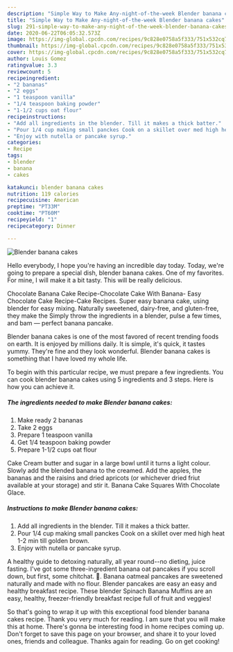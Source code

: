 ```yaml
---
description: "Simple Way to Make Any-night-of-the-week Blender banana cakes"
title: "Simple Way to Make Any-night-of-the-week Blender banana cakes"
slug: 291-simple-way-to-make-any-night-of-the-week-blender-banana-cakes
date: 2020-06-22T06:05:32.573Z
image: https://img-global.cpcdn.com/recipes/9c828e0758a5f333/751x532cq70/blender-banana-cakes-recipe-main-photo.jpg
thumbnail: https://img-global.cpcdn.com/recipes/9c828e0758a5f333/751x532cq70/blender-banana-cakes-recipe-main-photo.jpg
cover: https://img-global.cpcdn.com/recipes/9c828e0758a5f333/751x532cq70/blender-banana-cakes-recipe-main-photo.jpg
author: Louis Gomez
ratingvalue: 3.3
reviewcount: 5
recipeingredient:
- "2 bananas"
- "2 eggs"
- "1 teaspoon vanilla"
- "1/4 teaspoon baking powder"
- "1-1/2 cups oat flour"
recipeinstructions:
- "Add all ingredients in the blender. Till it makes a thick batter."
- "Pour 1/4 cup making small panckes Cook on a skillet over med high heat 1-2 min till golden brown."
- "Enjoy with nutella or pancake syrup."
categories:
- Recipe
tags:
- blender
- banana
- cakes

katakunci: blender banana cakes 
nutrition: 119 calories
recipecuisine: American
preptime: "PT33M"
cooktime: "PT60M"
recipeyield: "1"
recipecategory: Dinner

---
```



![Blender banana cakes](https://img-global.cpcdn.com/recipes/9c828e0758a5f333/751x532cq70/blender-banana-cakes-recipe-main-photo.jpg)

Hello everybody, I hope you're having an incredible day today. Today, we're going to prepare a special dish, blender banana cakes. One of my favorites. For mine, I will make it a bit tasty. This will be really delicious.

Chocolate Banana Cake Recipe-Chocolate Cake With Banana- Easy Chocolate Cake Recipe-Cake Recipes. Super easy banana cake, using blender for easy mixing. Naturally sweetened, dairy-free, and gluten-free, they make the Simply throw the ingredients in a blender, pulse a few times, and bam — perfect banana pancake.

Blender banana cakes is one of the most favored of recent trending foods on earth. It is enjoyed by millions daily. It is simple, it's quick, it tastes yummy. They're fine and they look wonderful. Blender banana cakes is something that I have loved my whole life.


To begin with this particular recipe, we must prepare a few ingredients. You can cook blender banana cakes using 5 ingredients and 3 steps. Here is how you can achieve it.

<!--inarticleads1-->

##### The ingredients needed to make Blender banana cakes:

1. Make ready 2 bananas
1. Take 2 eggs
1. Prepare 1 teaspoon vanilla
1. Get 1/4 teaspoon baking powder
1. Prepare 1-1/2 cups oat flour


Cake Cream butter and sugar in a large bowl until it turns a light colour. Slowly add the blended banana to the creamed. Add the apples, the bananas and the raisins and dried apricots (or whichever dried friut available at your storage) and stir it. Banana Cake Squares With Chocolate Glace. 

<!--inarticleads2-->

##### Instructions to make Blender banana cakes:

1. Add all ingredients in the blender. Till it makes a thick batter.
1. Pour 1/4 cup making small panckes Cook on a skillet over med high heat 1-2 min till golden brown.
1. Enjoy with nutella or pancake syrup.


A healthy guide to detoxing naturally, all year round--no dieting, juice fasting. I&#39;ve got some three-ingredient banana oat pancakes if you scroll down, but first, some chitchat. 🙂. Banana oatmeal pancakes are sweetened naturally and made with no flour. Blender pancakes are easy an easy and healthy breakfast recipe. These blender Spinach Banana Muffins are an easy, healthy, freezer-friendly breakfast recipe full of fruit and veggies! 

So that's going to wrap it up with this exceptional food blender banana cakes recipe. Thank you very much for reading. I am sure that you will make this at home. There's gonna be interesting food in home recipes coming up. Don't forget to save this page on your browser, and share it to your loved ones, friends and colleague. Thanks again for reading. Go on get cooking!
